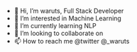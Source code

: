 - 👋 Hi, I’m waruts, Full Stack Developer 
- 👀 I’m interested in Machine Learning
- 🌱 I’m currently learning NLP
- 💞️ I’m looking to collaborate on 
- 📫 How to reach me @twitter @_waruts

<!---
waruts1/waruts1 is a ✨ special ✨ repository because its `README.md` (this file) appears on your GitHub profile.
You can click the Preview link to take a look at your changes.
--->
